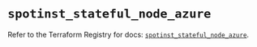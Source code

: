 # `spotinst_stateful_node_azure`

Refer to the Terraform Registry for docs: [`spotinst_stateful_node_azure`](https://registry.terraform.io/providers/spotinst/spotinst/1.212.0/docs/resources/stateful_node_azure).
